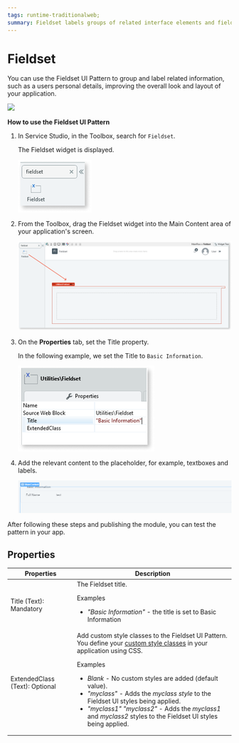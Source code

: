 ```yaml
---
tags: runtime-traditionalweb; 
summary: Fieldset labels groups of related interface elements and fields.
---
```


# Fieldset

You can use the Fieldset UI Pattern to group and label related information, such as a users personal details, improving the overall look and layout of your application.

![](<images/fieldset-image-1.png>)

**How to use the Fieldset UI Pattern**

1. In Service Studio, in the Toolbox, search for `Fieldset`. 

    The Fieldset widget is displayed.

   ![](<images/fieldset-image-6.png>)

1. From the Toolbox, drag the Fieldset widget into the Main Content area of your application's screen.

   ![](<images/fieldset-image-7.png>)

1. On the **Properties** tab, set the Title property. 

    In the following example, we set the Title to ``Basic Information``.

    ![](<images/fieldset-image-5.png>)

1.  Add the relevant content to the placeholder, for example, textboxes and labels. 

    ![](<images/fieldset-image-8.png>)


After following these steps and publishing the module, you can test the pattern in your app.
    
## Properties

| **Properties** |  **Description** | 
|---|---|
| Title (Text): Mandatory   |  The Fieldset title.  <p>Examples <ul><li>_"Basic Information"_ - the title is set to Basic Information</li></ul></p> | 
| ExtendedClass (Text): Optional  | Add custom style classes to the Fieldset UI Pattern. You define your [custom style classes](../../../../../develop/ui/look-feel/css.md) in your application using CSS. <p>Examples <ul><li>_Blank_ - No custom styles are added (default value).</li><li>_"myclass"_ - Adds the _myclass style_ to the Fieldset UI styles being applied.</li><li>_"myclass1" "myclass2"_ - Adds the _myclass1_ and _myclass2_ styles to the Fieldset UI styles being applied.</li></ul></p> |

<!--- ## See also
* OutSystems UI Live Style Guide: [Fieldset](https://outsystemsui.outsystems.com/WebStyleGuidePreview/Fieldset.aspx)
-->
